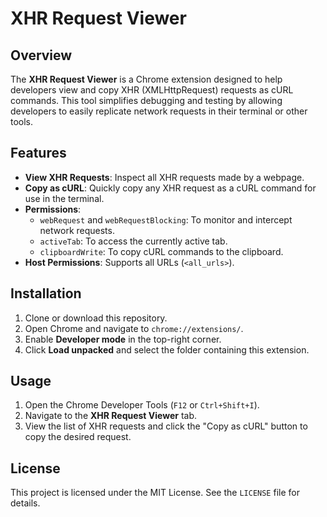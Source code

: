 # XHR Request Viewer

## Overview

The **XHR Request Viewer** is a Chrome extension designed to help developers view and copy XHR (XMLHttpRequest) requests as cURL commands. This tool simplifies debugging and testing by allowing developers to easily replicate network requests in their terminal or other tools.

## Features

- **View XHR Requests**: Inspect all XHR requests made by a webpage.
- **Copy as cURL**: Quickly copy any XHR request as a cURL command for use in the terminal.
- **Permissions**:
  - `webRequest` and `webRequestBlocking`: To monitor and intercept network requests.
  - `activeTab`: To access the currently active tab.
  - `clipboardWrite`: To copy cURL commands to the clipboard.
- **Host Permissions**: Supports all URLs (`<all_urls>`).

## Installation

1. Clone or download this repository.
2. Open Chrome and navigate to `chrome://extensions/`.
3. Enable **Developer mode** in the top-right corner.
4. Click **Load unpacked** and select the folder containing this extension.

## Usage

1. Open the Chrome Developer Tools (`F12` or `Ctrl+Shift+I`).
2. Navigate to the **XHR Request Viewer** tab.
3. View the list of XHR requests and click the "Copy as cURL" button to copy the desired request.

## License

This project is licensed under the MIT License. See the `LICENSE` file for details.